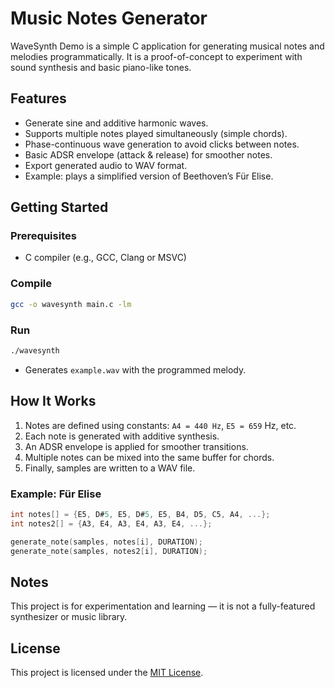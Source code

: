 # Music Notes Generator

WaveSynth Demo is a simple C application for generating musical notes and melodies programmatically. It is a proof-of-concept to experiment with sound synthesis and basic piano-like tones.

## Features

- Generate sine and additive harmonic waves.
- Supports multiple notes played simultaneously (simple chords).
- Phase-continuous wave generation to avoid clicks between notes.
- Basic ADSR envelope (attack & release) for smoother notes.
- Export generated audio to WAV format.
- Example: plays a simplified version of Beethoven’s Für Elise.

## Getting Started

### Prerequisites

- C compiler (e.g., GCC, Clang or MSVC)

### Compile

```bash
gcc -o wavesynth main.c -lm
```

### Run

```bash
./wavesynth
```

- Generates `example.wav` with the programmed melody.

## How It Works

1. Notes are defined using constants: `A4 = 440 Hz`, `E5 = 659` Hz, etc.
1. Each note is generated with additive synthesis.
1. An ADSR envelope is applied for smoother transitions.
1. Multiple notes can be mixed into the same buffer for chords.
1. Finally, samples are written to a WAV file.

### Example: Für Elise

```c
int notes[] = {E5, D#5, E5, D#5, E5, B4, D5, C5, A4, ...};
int notes2[] = {A3, E4, A3, E4, A3, E4, ...};

generate_note(samples, notes[i], DURATION);
generate_note(samples, notes2[i], DURATION);
```

## Notes

This project is for experimentation and learning — it is not a fully-featured synthesizer or music library.

## License

This project is licensed under the [MIT License](LICENSE).

